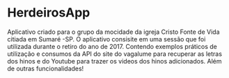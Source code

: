 # HerdeirosApp

Aplicativo criado para o grupo da mocidade da igreja Cristo Fonte de Vida citiada em Sumaré -SP.
O aplicativo consisite em uma sessão que foi utilizada durante o retiro do ano de 2017.
Contendo exemplos práticos de utilização e consumos da API do site do vagalume para recuperar as letras dos hinos e do Youtube para trazer os videos dos hinos adicionados.
Além de outras funcionalidades!


